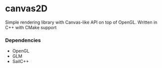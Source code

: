 # canvas2D

 Simple rendering library with Canvas-like API on top of OpenGL.
 Written in C++ with CMake support

### Dependencies

  - OpenGL
  - GLM
  - SailC++
